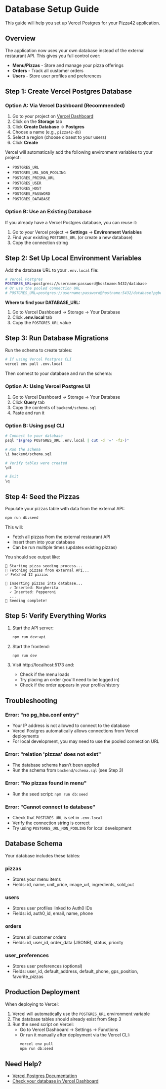 # Database Setup Guide

This guide will help you set up Vercel Postgres for your Pizza42 application.

## Overview

The application now uses your own database instead of the external restaurant API. This gives you full control over:
- **Menu/Pizzas** - Store and manage your pizza offerings
- **Orders** - Track all customer orders
- **Users** - Store user profiles and preferences

## Step 1: Create Vercel Postgres Database

### Option A: Via Vercel Dashboard (Recommended)

1. Go to your project on [Vercel Dashboard](https://vercel.com/dashboard)
2. Click on the **Storage** tab
3. Click **Create Database** → **Postgres**
4. Choose a name (e.g., `pizza42-db`)
5. Select a region (choose closest to your users)
6. Click **Create**

Vercel will automatically add the following environment variables to your project:
- `POSTGRES_URL`
- `POSTGRES_URL_NON_POOLING`
- `POSTGRES_PRISMA_URL`
- `POSTGRES_USER`
- `POSTGRES_HOST`
- `POSTGRES_PASSWORD`
- `POSTGRES_DATABASE`

### Option B: Use an Existing Database

If you already have a Vercel Postgres database, you can reuse it:

1. Go to your Vercel project → **Settings** → **Environment Variables**
2. Find your existing `POSTGRES_URL` (or create a new database)
3. Copy the connection string

## Step 2: Set Up Local Environment Variables

Add the database URL to your `.env.local` file:

```bash
# Vercel Postgres
POSTGRES_URL=postgres://username:password@hostname:5432/database
# Or use the pooled connection URL
# POSTGRES_URL=postgres://username:password@hostname:5432/database?pgbouncer=true
```

**Where to find your DATABASE_URL:**
1. Go to Vercel Dashboard → Storage → Your Database
2. Click **.env.local** tab
3. Copy the `POSTGRES_URL` value

## Step 3: Run Database Migrations

Run the schema to create tables:

```bash
# If using Vercel Postgres CLI
vercel env pull .env.local
```

Then connect to your database and run the schema:

### Option A: Using Vercel Postgres UI

1. Go to Vercel Dashboard → Storage → Your Database
2. Click **Query** tab
3. Copy the contents of `backend/schema.sql`
4. Paste and run it

### Option B: Using psql CLI

```bash
# Connect to your database
psql "$(grep POSTGRES_URL .env.local | cut -d '=' -f2-)"

# Run the schema
\i backend/schema.sql

# Verify tables were created
\dt

# Exit
\q
```

## Step 4: Seed the Pizzas

Populate your pizzas table with data from the external API:

```bash
npm run db:seed
```

This will:
- Fetch all pizzas from the external restaurant API
- Insert them into your database
- Can be run multiple times (updates existing pizzas)

You should see output like:
```
🌱 Starting pizza seeding process...
📡 Fetching pizzas from external API...
✅ Fetched 12 pizzas

💾 Inserting pizzas into database...
  ✓ Inserted: Margherita
  ✓ Inserted: Pepperoni
  ...
🎉 Seeding complete!
```

## Step 5: Verify Everything Works

1. Start the API server:
   ```bash
   npm run dev:api
   ```

2. Start the frontend:
   ```bash
   npm run dev
   ```

3. Visit http://localhost:5173 and:
   - Check if the menu loads
   - Try placing an order (you'll need to be logged in)
   - Check if the order appears in your profile/history

## Troubleshooting

### Error: "no pg_hba.conf entry"
- Your IP address is not allowed to connect to the database
- Vercel Postgres automatically allows connections from Vercel deployments
- For local development, you may need to use the pooled connection URL

### Error: "relation 'pizzas' does not exist"
- The database schema hasn't been applied
- Run the schema from `backend/schema.sql` (see Step 3)

### Error: "No pizzas found in menu"
- Run the seed script: `npm run db:seed`

### Error: "Cannot connect to database"
- Check that `POSTGRES_URL` is set in `.env.local`
- Verify the connection string is correct
- Try using `POSTGRES_URL_NON_POOLING` for local development

## Database Schema

Your database includes these tables:

### **pizzas**
- Stores your menu items
- Fields: id, name, unit_price, image_url, ingredients, sold_out

### **users**
- Stores user profiles linked to Auth0 IDs
- Fields: id, auth0_id, email, name, phone

### **orders**
- Stores all customer orders
- Fields: id, user_id, order_data (JSONB), status, priority

### **user_preferences**
- Stores user preferences (optional)
- Fields: user_id, default_address, default_phone, gps_position, favorite_pizzas

## Production Deployment

When deploying to Vercel:

1. Vercel will automatically use the `POSTGRES_URL` environment variable
2. The database tables should already exist from Step 3
3. Run the seed script on Vercel:
   - Go to Vercel Dashboard → Settings → Functions
   - Or run it manually after deployment via the Vercel CLI:
     ```bash
     vercel env pull
     npm run db:seed
     ```

## Need Help?

- [Vercel Postgres Documentation](https://vercel.com/docs/storage/vercel-postgres)
- [Check your database in Vercel Dashboard](https://vercel.com/dashboard)
